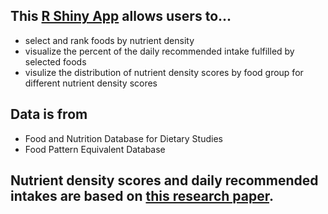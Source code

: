 ## This <a href="https://s-jaraha.shinyapps.io/Nutrient_Density_Scores/">R Shiny App</a> allows users to...
<ul>
  <li>select and rank foods by nutrient density</li>
  <li>visualize the percent of the daily recommended intake fulfilled by selected foods</li>
  <li>visulize the distribution of nutrient density scores by food group for different nutrient density scores</li>
</ul>

## Data is from
<ul>
  <li>Food and Nutrition Database for Dietary Studies</li>
  <li>Food Pattern Equivalent Database</li>
</ul>

## Nutrient density scores and daily recommended intakes are based on <a href="https://www.ncbi.nlm.nih.gov/pmc/articles/PMC6489166/">this research paper</a>.
